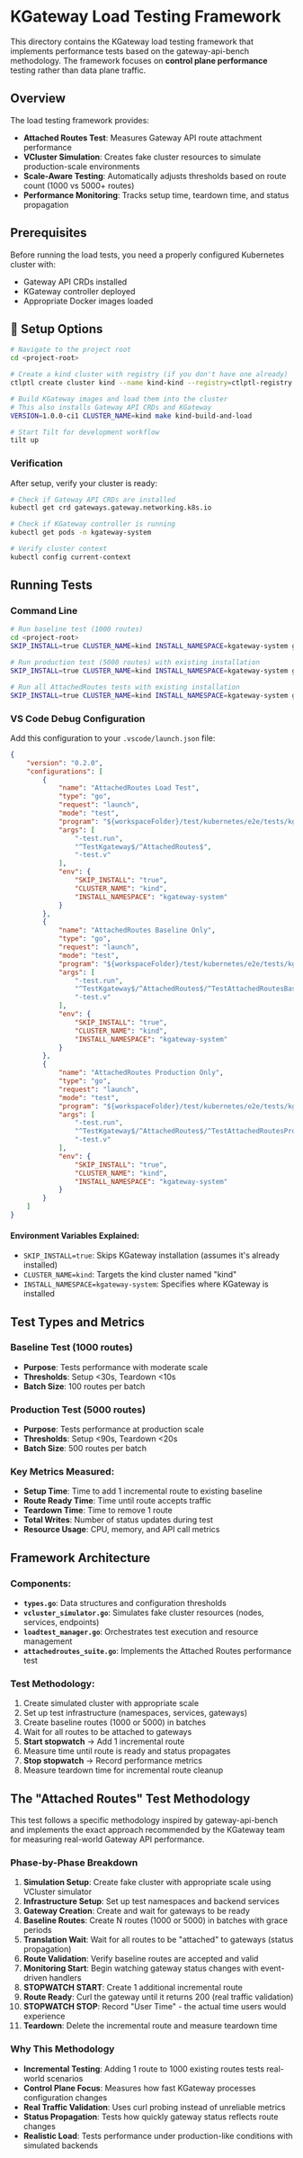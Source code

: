 # KGateway Load Testing Framework

This directory contains the KGateway load testing framework that implements performance tests based on the gateway-api-bench methodology. The framework focuses on **control plane performance** testing rather than data plane traffic.

## Overview

The load testing framework provides:
- **Attached Routes Test**: Measures Gateway API route attachment performance
- **VCluster Simulation**: Creates fake cluster resources to simulate production-scale environments
- **Scale-Aware Testing**: Automatically adjusts thresholds based on route count (1000 vs 5000+ routes)
- **Performance Monitoring**: Tracks setup time, teardown time, and status propagation

## Prerequisites

Before running the load tests, you need a properly configured Kubernetes cluster with:
- Gateway API CRDs installed
- KGateway controller deployed
- Appropriate Docker images loaded

## 🚀 Setup Options


```bash
# Navigate to the project root
cd <project-root>

# Create a kind cluster with registry (if you don't have one already)
ctlptl create cluster kind --name kind-kind --registry=ctlptl-registry

# Build KGateway images and load them into the cluster
# This also installs Gateway API CRDs and KGateway
VERSION=1.0.0-ci1 CLUSTER_NAME=kind make kind-build-and-load

# Start Tilt for development workflow
tilt up
```

### Verification

After setup, verify your cluster is ready:

```bash
# Check if Gateway API CRDs are installed
kubectl get crd gateways.gateway.networking.k8s.io

# Check if KGateway controller is running
kubectl get pods -n kgateway-system

# Verify cluster context
kubectl config current-context
```

## Running Tests

### Command Line

```bash
# Run baseline test (1000 routes)
cd <project-root>
SKIP_INSTALL=true CLUSTER_NAME=kind INSTALL_NAMESPACE=kgateway-system go test -v ./test/kubernetes/e2e/tests -run "^TestKgateway$/^AttachedRoutes$/^TestAttachedRoutesBaseline$"

# Run production test (5000 routes) with existing installation
SKIP_INSTALL=true CLUSTER_NAME=kind INSTALL_NAMESPACE=kgateway-system go test -v ./test/kubernetes/e2e/tests -run "^TestKgateway$/^AttachedRoutes$/^TestAttachedRoutesProduction$"

# Run all AttachedRoutes tests with existing installation
SKIP_INSTALL=true CLUSTER_NAME=kind INSTALL_NAMESPACE=kgateway-system go test -v ./test/kubernetes/e2e/tests -run "^TestKgateway$/^AttachedRoutes$"

```

### VS Code Debug Configuration

Add this configuration to your `.vscode/launch.json` file:

```json
{
    "version": "0.2.0",
    "configurations": [
        {
            "name": "AttachedRoutes Load Test",
            "type": "go",
            "request": "launch",
            "mode": "test",
            "program": "${workspaceFolder}/test/kubernetes/e2e/tests/kgateway_test.go",
            "args": [
                "-test.run",
                "^TestKgateway$/^AttachedRoutes$",
                "-test.v"
            ],
            "env": {
                "SKIP_INSTALL": "true",
                "CLUSTER_NAME": "kind",
                "INSTALL_NAMESPACE": "kgateway-system"
            }
        },
        {
            "name": "AttachedRoutes Baseline Only",
            "type": "go",
            "request": "launch",
            "mode": "test",
            "program": "${workspaceFolder}/test/kubernetes/e2e/tests/kgateway_test.go",
            "args": [
                "-test.run",
                "^TestKgateway$/^AttachedRoutes$/^TestAttachedRoutesBaseline$",
                "-test.v"
            ],
            "env": {
                "SKIP_INSTALL": "true",
                "CLUSTER_NAME": "kind",
                "INSTALL_NAMESPACE": "kgateway-system"
            }
        },
        {
            "name": "AttachedRoutes Production Only",
            "type": "go",
            "request": "launch",
            "mode": "test",
            "program": "${workspaceFolder}/test/kubernetes/e2e/tests/kgateway_test.go",
            "args": [
                "-test.run",
                "^TestKgateway$/^AttachedRoutes$/^TestAttachedRoutesProduction$",
                "-test.v"
            ],
            "env": {
                "SKIP_INSTALL": "true",
                "CLUSTER_NAME": "kind",
                "INSTALL_NAMESPACE": "kgateway-system"
            }
        }
    ]
}
```

#### Environment Variables Explained:
- `SKIP_INSTALL=true`: Skips KGateway installation (assumes it's already installed)
- `CLUSTER_NAME=kind`: Targets the kind cluster named "kind"
- `INSTALL_NAMESPACE=kgateway-system`: Specifies where KGateway is installed

## Test Types and Metrics

### Baseline Test (1000 routes)
- **Purpose**: Tests performance with moderate scale
- **Thresholds**: Setup <30s, Teardown <10s
- **Batch Size**: 100 routes per batch

### Production Test (5000 routes)
- **Purpose**: Tests performance at production scale
- **Thresholds**: Setup <90s, Teardown <20s
- **Batch Size**: 500 routes per batch

### Key Metrics Measured:
- **Setup Time**: Time to add 1 incremental route to existing baseline
- **Route Ready Time**: Time until route accepts traffic
- **Teardown Time**: Time to remove 1 route
- **Total Writes**: Number of status updates during test
- **Resource Usage**: CPU, memory, and API call metrics

## Framework Architecture

### Components:
- **`types.go`**: Data structures and configuration thresholds
- **`vcluster_simulator.go`**: Simulates fake cluster resources (nodes, services, endpoints)
- **`loadtest_manager.go`**: Orchestrates test execution and resource management
- **`attachedroutes_suite.go`**: Implements the Attached Routes performance test

### Test Methodology:
1. Create simulated cluster with appropriate scale
2. Set up test infrastructure (namespaces, services, gateways)
3. Create baseline routes (1000 or 5000) in batches
4. Wait for all routes to be attached to gateways
5. **Start stopwatch** → Add 1 incremental route
6. Measure time until route is ready and status propagates
7. **Stop stopwatch** → Record performance metrics
8. Measure teardown time for incremental route cleanup

## The "Attached Routes" Test Methodology

This test follows a specific methodology inspired by gateway-api-bench and implements the exact approach recommended by the KGateway team for measuring real-world Gateway API performance.

### Phase-by-Phase Breakdown

1. **Simulation Setup**: Create fake cluster with appropriate scale using VCluster simulator
2. **Infrastructure Setup**: Set up test namespaces and backend services
3. **Gateway Creation**: Create and wait for gateways to be ready
4. **Baseline Routes**: Create N routes (1000 or 5000) in batches with grace periods
5. **Translation Wait**: Wait for all routes to be "attached" to gateways (status propagation)
6. **Route Validation**: Verify baseline routes are accepted and valid
7. **Monitoring Start**: Begin watching gateway status changes with event-driven handlers
8. **STOPWATCH START**: Create 1 additional incremental route
9. **Route Ready**: Curl the gateway until it returns 200 (real traffic validation)
10. **STOPWATCH STOP**: Record "User Time" - the actual time users would experience
11. **Teardown**: Delete the incremental route and measure teardown time

### Why This Methodology

- **Incremental Testing**: Adding 1 route to 1000 existing routes tests real-world scenarios
- **Control Plane Focus**: Measures how fast KGateway processes configuration changes
- **Real Traffic Validation**: Uses curl probing instead of unreliable metrics
- **Status Propagation**: Tests how quickly gateway status reflects route changes
- **Realistic Load**: Tests performance under production-like conditions with simulated backends